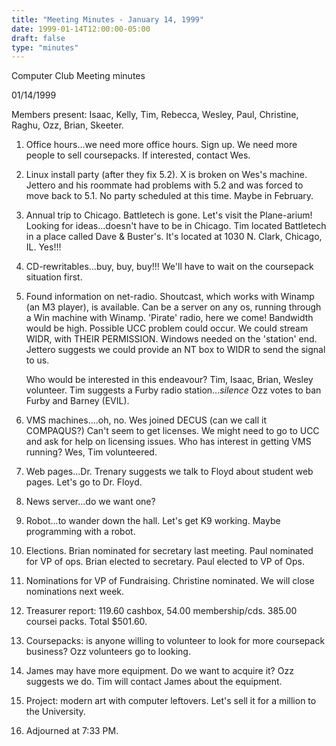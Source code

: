 ```yaml
---
title: "Meeting Minutes - January 14, 1999"
date: 1999-01-14T12:00:00-05:00
draft: false
type: "minutes"
---
```


Computer Club Meeting minutes </p><p>
01/14/1999  </p><p>
Members present: Isaac, Kelly, Tim, Rebecca, Wesley, Paul, Christine, Raghu, Ozz, Brian, Skeeter. </p><p>
1) Office hours...we need more office hours.  Sign up.  We need more people to sell coursepacks.  If interested, contact Wes. </p><p>
2) Linux install party (after they fix 5.2).  X is broken on Wes's machine. Jettero and his roommate had problems with 5.2 and was forced to move back to 5.1.  No party scheduled at this time.  Maybe in February. </p><p>
3) Annual trip to Chicago.  Battletech is gone.  Let's visit the Plane-arium! Looking for ideas...doesn't have to be in Chicago.  Tim located Battletech in a place called Dave & Buster's.  It's located at 1030 N. Clark, Chicago, IL. Yes!!! </p><p>
4) CD-rewritables...buy, buy, buy!!!  We'll have to wait on the coursepack situation first.   </p><p>
5) Found information on net-radio.  Shoutcast, which works with Winamp (an M3 player), is available.  Can be a server on any os, running through a Win machine with Winamp.  'Pirate' radio, here we come!  Bandwidth would be high. Possible UCC problem could occur.  We could stream WIDR, with THEIR PERMISSION. Windows needed on the 'station' end.  Jettero suggests we could provide an NT box to WIDR to send the signal to us. </p><p>
Who would be interested in this endeavour?  Tim, Isaac, Brian, Wesley volunteer.  Tim suggests a Furby radio station...*silence*  Ozz votes to ban Furby and Barney (EVIL).   </p><p>
6) VMS machines....oh, no.  Wes joined DECUS (can we call it COMPAQUS?)  Can't seem to get licenses.  We might need to go to UCC and ask for help on licensing issues.  Who has interest in getting VMS running?  Wes, Tim volunteered.   </p><p>
7) Web pages...Dr. Trenary suggests we talk to Floyd about student web pages. Let's go to Dr. Floyd.   </p><p>
8) News server...do we want one?   </p><p>
9) Robot...to wander down the hall.  Let's get K9 working.  Maybe programming with a robot. </p><p>
10) Elections.  Brian nominated for secretary last meeting.  Paul nominated for VP of ops.  Brian elected to secretary.  Paul elected to VP of Ops. </p><p>
11) Nominations for VP of Fundraising.  Christine nominated.  We will close nominations next week. </p><p>
12) Treasurer report: 119.60 cashbox, 54.00 membership/cds.  385.00 coursei packs.  Total $501.60.   </p><p>
13) Coursepacks: is anyone willing to volunteer to look for more coursepack business?  Ozz volunteers go to looking. </p><p>
14) James may have more equipment.  Do we want to acquire it?  Ozz suggests we do.  Tim will contact James about the equipment.   </p><p>
15) Project: modern art with computer leftovers.  Let's sell it for a million to the University. </p><p>
16) Adjourned at 7:33 PM. </p><p>
</p><p>
</p>

